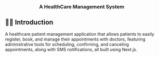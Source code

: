  <h3 align="center">A HealthCare Management System</h3>

## <a name="introduction">🤖🤖 Introduction</a>

A healthcare patient management application that allows patients to easily register, book, and manage their appointments with doctors, featuring administrative tools for scheduling, confirming, and canceling appointments, along with SMS notifications, all built using Next.js.
